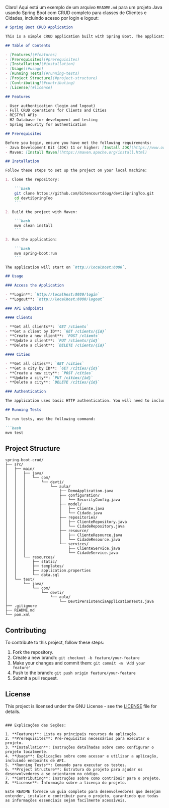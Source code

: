 Claro! Aqui está um exemplo de um arquivo `README.md` para um projeto Java usando Spring Boot com CRUD completo para classes de Clientes e Cidades, incluindo acesso por login e logout:

```markdown
# Spring Boot CRUD Application

This is a simple CRUD application built with Spring Boot. The application manages clients and cities, providing full CRUD operations and authentication features such as login and logout.

## Table of Contents

- [Features](#features)
- [Prerequisites](#prerequisites)
- [Installation](#installation)
- [Usage](#usage)
- [Running Tests](#running-tests)
- [Project Structure](#project-structure)
- [Contributing](#contributing)
- [License](#license)

## Features

- User authentication (login and logout)
- Full CRUD operations for Clients and Cities
- RESTful APIs
- H2 Database for development and testing
- Spring Security for authentication

## Prerequisites

Before you begin, ensure you have met the following requirements:
- Java Development Kit (JDK) 11 or higher: [Install JDK](https://www.oracle.com/java/technologies/javase-jdk11-downloads.html)
- Maven: [Install Maven](https://maven.apache.org/install.html)

## Installation

Follow these steps to set up the project on your local machine:

1. Clone the repository:

    ```bash
    git clone https://github.com/bitencourtdoug/devtiSpringToo.git
    cd devtiSpringToo
    ```

2. Build the project with Maven:

    ```bash
    mvn clean install
    ```

3. Run the application:

    ```bash
    mvn spring-boot:run
    ```

The application will start on `http://localhost:8080`.

## Usage

### Access the Application

- **Login**: `http://localhost:8080/login`
- **Logout**: `http://localhost:8080/logout`

### API Endpoints

#### Clients

- **Get all clients**: `GET /clients`
- **Get a client by ID**: `GET /clients/{id}`
- **Create a new client**: `POST /clients`
- **Update a client**: `PUT /clients/{id}`
- **Delete a client**: `DELETE /clients/{id}`

#### Cities

- **Get all cities**: `GET /cities`
- **Get a city by ID**: `GET /cities/{id}`
- **Create a new city**: `POST /cities`
- **Update a city**: `PUT /cities/{id}`
- **Delete a city**: `DELETE /cities/{id}`

### Authentication

The application uses basic HTTP authentication. You will need to include a valid username and password in the Authorization header of your requests.

## Running Tests

To run tests, use the following command:

```bash
mvn test
```

## Project Structure

```plaintext
spring-boot-crud/
├── src/
│   ├── main/
│   │   ├── java/
│   │   │   └── com/
│   │   │       └── devti/
│   │   │           └── aula/
│   │   │               ├── DemoApplication.java
│   │   │               ├── configuration/
│   │   │               │   └── SecurityConfig.java
│   │   │               ├── model/
│   │   │               │   ├── Cliente.java
│   │   │               │   └── Cidade.java
│   │   │               ├── repositories/
│   │   │               │   ├── ClienteRepository.java
│   │   │               │   └── CidadeRepository.java
│   │   │               ├── resource/
│   │   │               │   ├── ClienteResource.java
│   │   │               │   └── CidadeResource.java
│   │   │               └── services/
│   │   │                   ├── ClienteService.java
│   │   │                   └── CidadeService.java
│   │   └── resources/
│   │       ├── static/
│   │       ├── templates/
│   │       ├── application.properties
│   │       └── data.sql
│   └── test/
│       └── java/
│           └── com/
│               └── devti/
│                   └── aula/
│                       └── DevtiPersistenciaApplicationTests.java
├── .gitignore
├── README.md
└── pom.xml
```

## Contributing

To contribute to this project, follow these steps:

1. Fork the repository.
2. Create a new branch: `git checkout -b feature/your-feature`
3. Make your changes and commit them: `git commit -m 'Add your feature'`
4. Push to the branch: `git push origin feature/your-feature`
5. Submit a pull request.

## License

This project is licensed under the GNU License - see the [LICENSE](LICENSE) file for details.
```

### Explicações das Seções:

1. **Features**: Lista os principais recursos da aplicação.
2. **Prerequisites**: Pré-requisitos necessários para executar o projeto.
3. **Installation**: Instruções detalhadas sobre como configurar o projeto localmente.
4. **Usage**: Explicações sobre como acessar e utilizar a aplicação, incluindo endpoints de API.
5. **Running Tests**: Comando para executar os testes.
6. **Project Structure**: Estrutura do projeto para ajudar os desenvolvedores a se orientarem no código.
7. **Contributing**: Instruções sobre como contribuir para o projeto.
8. **License**: Informação sobre a licença do projeto.

Este README fornece um guia completo para desenvolvedores que desejam entender, instalar e contribuir para o projeto, garantindo que todas as informações essenciais sejam facilmente acessíveis.